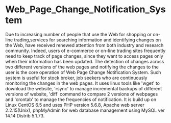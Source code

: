 # Web_Page_Change_Notification_System
Due to increasing number of people that use the Web for shopping or on-line trading,services for searching information and identifying changes on the Web, have received
renewed attention from both industry and research community. Indeed, users of e-commerce or on-line trading sites frequently need to keep track of page changes, since
they want to access pages only when their information has been updated. The detection of changes across two different versions of the web pages and notifying the changes to the user is the core
operation of Web Page Change Notification System. Such system is useful for stock broker, job seekers who are continuously monitoring the changes in the web pages.
        It uses linux tools like 'wget' to download the website, 'rsync' to manage incremental backups of different versions of website, 'diff' command to compare 2 versions of webpages and 'crontab' to manage the frequencies of notification. It is build up on Linux CentOS 6.5 and uses PHP version 5.6.8, Apache web server 2.2.15(Unix), phpMyAdmin for web database management using MySQL ver 14.14 Distrib 5.1.73.
